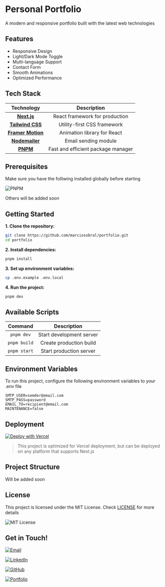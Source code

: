 # Personal Portfolio

A modern and responsive portfolio built with the latest web technologies

## Features

- Responsive Design
- Light/Dark Mode Toggle
- Multi-language Support
- Contact Form
- Smooth Animations
- Optimized Performance

## Tech Stack

|                     Technology                      |            Description             |
| :-------------------------------------------------: | :--------------------------------: |
|         **[Next.js](https://nextjs.org/)**          |   React framework for production   |
|    **[Tailwind CSS](https://tailwindcss.com/)**     |    Utility-first CSS framework     |
| **[Framer Motion](https://www.framer.com/motion/)** |    Animation library for React     |
|      **[Nodemailer](https://nodemailer.com/)**      |        Email sending module        |
|            **[PNPM](https://pnpm.io/)**             | Fast and efficient package manager |

## Prerequisites

Make sure you have the folliwing installed globally before starting

![PNPM](https://img.shields.io/badge/PNPM-latest-orange?logo=pnpm)

Others will be added soon

## Getting Started

**1. Clone the repository:**

```bash
git clone https://github.com/marciosobral/portfolio.git
cd portfolio
```

**2. Install dependencies:**

```bash
pnpm install
```

**3. Set up environment variables:**

```bash
cp .env.example .env.local
```

**4. Run the project:**

```bash
pnpm dev
```

## Available Scripts

|   Command    |       Description        |
| :----------: | :----------------------: |
|  `pnpm dev`  | Start development server |
| `pnpm build` | Create production build  |
| `pnpm start` | Start production server  |

## Environment Variables

To run this project, configure the following environment variables to your .env file

```env
SMTP_USER=semder@email.com
SMTP_PASS=password
EMAIL_TO=recipient@email.com
MAINTENANCE=false
```

## Deployment

[![Deploy with Vercel](https://vercel.com/button)](https://vercel.com/new/clone?repository-url=https://github.com/marciosobral/portfolio)

> This project is optimized for Vercel deployment, but can be deployed on any platform that supports Next.js

## Project Structure

Will be added soon

## License

This project is licensed under the MIT License. Check [LICENSE](LICENSE) for more details

![MIT License](https://img.shields.io/badge/License-MIT-yellow.svg?style=for-the-badge)

## Get in Touch!

[![Email](https://img.shields.io/badge/Email-D14836?style=for-the-badge&logo=gmail&logoColor=white)](mailto:contato@marciosobral.com.br)

[![LinkedIn](https://img.shields.io/badge/LinkedIn-0077B5?style=for-the-badge&logo=linkedin&logoColor=white)](https://linkedin.com/in/marciosobral)

[![GitHub](https://img.shields.io/badge/GitHub-100000?style=for-the-badge&logo=github&logoColor=white)](https://github.com/marciosobral)

[![Portfolio](https://img.shields.io/badge/Portfolio-FF5722?style=for-the-badge&logo=brave&logoColor=white)](https://www.marciosobral.com.br)
